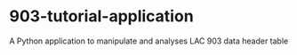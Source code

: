 # 903-tutorial-application
A Python application to manipulate and analyses LAC 903 data header table
